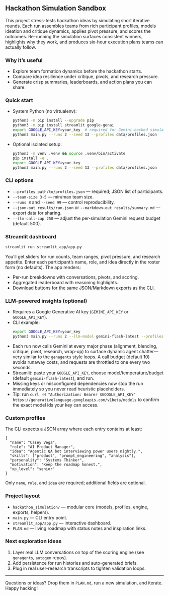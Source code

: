 ## Hackathon Simulation Sandbox

This project stress-tests hackathon ideas by simulating short iterative rounds. Each run assembles teams from rich participant profiles, models ideation and critique dynamics, applies pivot pressure, and scores the outcomes. Re-running the simulation surfaces consistent winners, highlights why they work, and produces six-hour execution plans teams can actually follow.

### Why it’s useful
- Explore team formation dynamics before the hackathon starts.
- Compare idea resilience under critique, pivots, and research pressure.
- Generate crisp summaries, leaderboards, and action plans you can share.

### Quick start
- System Python (no virtualenv):
  ```bash
  python3 -m pip install --upgrade pip
  python3 -m pip install streamlit google-genai
  export GOOGLE_API_KEY=your_key  # required for Gemini-backed simulation
  python3 main.py --runs 2 --seed 13 --profiles data/profiles.json
  ```
- Optional isolated setup:
  ```bash
  python3 -m venv .venv && source .venv/bin/activate
  pip install -e .
  export GOOGLE_API_KEY=your_key
  python3 main.py --runs 2 --seed 13 --profiles data/profiles.json
  ```

### CLI options
- `--profiles path/to/profiles.json` — required; JSON list of participants.
- `--team-size 3-5` — min/max team size.
- `--runs 8` and `--seed 99` — control reproducibility.
- `--json-out results/run.json` or `--markdown-out results/summary.md` — export data for sharing.
- `--llm-call-cap 250` — adjust the per-simulation Gemini request budget (default 500).

### Streamlit dashboard
```bash
streamlit run streamlit_app/app.py
```
You’ll get sliders for run counts, team ranges, pivot pressure, and research appetite. Enter each participant’s name, role, and idea directly in the roster form (no defaults). The app renders:
- Per-run breakdowns with conversations, pivots, and scoring.
- Aggregated leaderboard with reasoning highlights.
- Download buttons for the same JSON/Markdown exports as the CLI.

### LLM-powered insights (optional)
- Requires a Google Generative AI key (`GEMINI_API_KEY` or `GOOGLE_API_KEY`).
- CLI example:
  ```bash
  export GOOGLE_API_KEY=your_key
  python3 main.py --runs 2 --llm-model gemini-flash-latest --profiles data/profiles.json
  ```
- Each run now calls Gemini at every major phase (alignment, blending, critique, pivot, research, wrap-up) to surface dynamic agent chatter—very similar to the `genagents` style loops. A call budget (default 10) avoids runaway costs, and requests are throttled to one every two seconds.
- Streamlit: paste your `GOOGLE_API_KEY`, choose model/temperature/budget (default `gemini-flash-latest`), and run.
- Missing keys or misconfigured dependencies now stop the run immediately so you never read heuristic placeholders.
- Tip: run `curl -H "Authorization: Bearer $GOOGLE_API_KEY" https://generativelanguage.googleapis.com/v1beta/models` to confirm the exact model ids your key can access.

### Custom profiles
The CLI expects a JSON array where each entry contains at least:
```jsonc
{
  "name": "Casey Vega",
  "role": "AI Product Manager",
  "idea": "Agentic QA bot interviewing power users nightly.",
  "skills": ["product", "prompt_engineering", "analysis"],
  "personality": "Systems Thinker",
  "motivation": "Keep the roadmap honest.",
  "xp_level": "senior"
}
```
Only `name`, `role`, and `idea` are required; additional fields are optional.

### Project layout
- `hackathon_simulation/` — modular core (models, profiles, engine, exports, helpers).
- `main.py` — CLI entry point.
- `streamlit_app/app.py` — interactive dashboard.
- `PLAN.md` — living roadmap with status notes and inspiration links.

### Next exploration ideas
1. Layer real LLM conversations on top of the scoring engine (see `genagents`, `autogen` repos).
2. Add persistence for run histories and auto-generated briefs.
3. Plug in real user-research transcripts to tighten validation loops.

---
Questions or ideas? Drop them in `PLAN.md`, run a new simulation, and iterate. Happy hacking!
